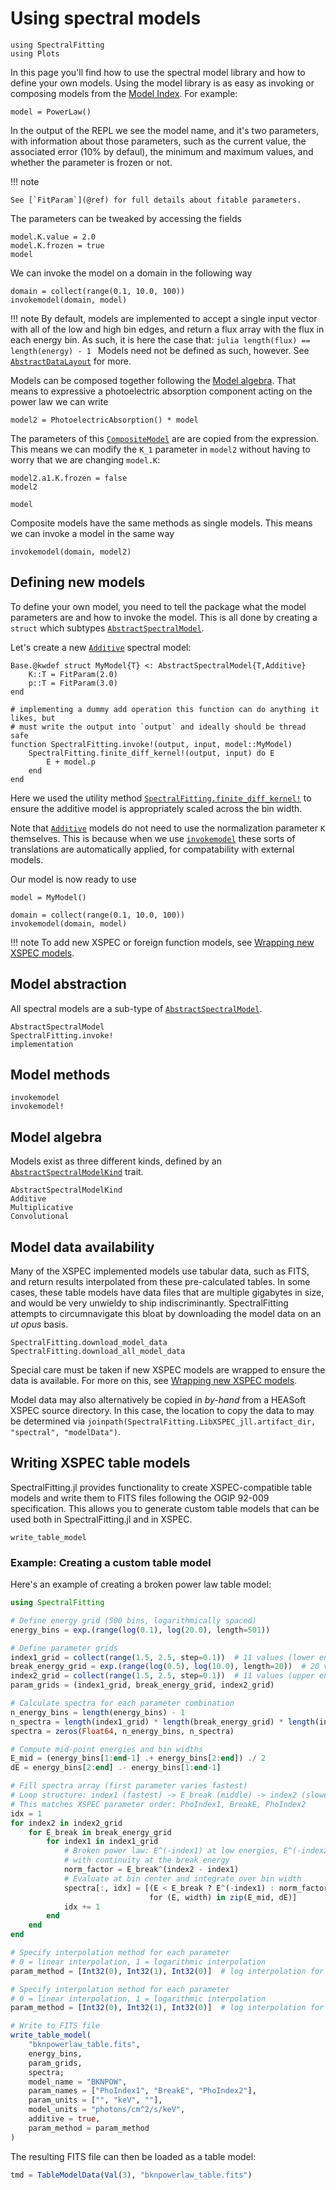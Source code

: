 # Using spectral models

```@setup using_models
using SpectralFitting
using Plots
```

In this page you'll find how to use the spectral model library and how to define your own models. Using the model library is as easy as invoking or composing models from the [Model Index](@ref). For example:

```@example using_models
model = PowerLaw()
```

In the output of the REPL we see the model name, and it's two parameters, with information about those parameters, such as the current value, the associated error (10% by defaul), the minimum and maximum values, and whether the parameter is frozen or not.

!!! note

    See [`FitParam`](@ref) for full details about fitable parameters.

The parameters can be tweaked by accessing the fields

```@example using_models
model.K.value = 2.0
model.K.frozen = true
model
```

We can invoke the model on a domain in the following way

```@example using_models
domain = collect(range(0.1, 10.0, 100))
invokemodel(domain, model)
```

!!! note
    By default, models are implemented to accept a single input vector with all of the low and high bin edges, and return a flux array with the flux in each energy bin. As such, it is here the case that:
    ```julia
    length(flux) == length(energy) - 1
    ```
    Models need not be defined as such, however. See [`AbstractDataLayout`](@ref) for more.

Models can be composed together following the [Model algebra](@ref). That means to expressive a photoelectric absorption component acting on the power law we can write

```@example using_models
model2 = PhotoelectricAbsorption() * model
```

The parameters of this [`CompositeModel`](@ref) are are copied from the expression. This means we can modify the `K_1` parameter in `model2` without having to worry that we are changing `model.K`:

```@example using_models
model2.a1.K.frozen = false
model2
```

```@example using_models
model
```

Composite models have the same methods as single models. This means we can invoke a model in the same way

```@example using_models
invokemodel(domain, model2)
```

## Defining new models

To define your own model, you need to tell the package what the model parameters are and how to invoke the model. This is all done by creating a `struct` which subtypes [`AbstractSpectralModel`](@ref).

Let's create a new [`Additive`](@ref) spectral model:

```@example using_models
Base.@kwdef struct MyModel{T} <: AbstractSpectralModel{T,Additive}
    K::T = FitParam(2.0)
    p::T = FitParam(3.0)
end

# implementing a dummy add operation this function can do anything it likes, but
# must write the output into `output` and ideally should be thread safe
function SpectralFitting.invoke!(output, input, model::MyModel)
    SpectralFitting.finite_diff_kernel!(output, input) do E
        E + model.p
    end
end
```

Here we used the utility method [`SpectralFitting.finite_diff_kernel!`](@ref) to ensure the additive model is appropriately scaled across the bin width.

Note that [`Additive`](@ref) models do not need to use the normalization parameter `K` themselves. This is because when we use [`invokemodel`](@ref) these sorts of translations are automatically applied, for compatability with external models.

Our model is now ready to use
```@example using_models
model = MyModel()
```

```@example using_models
domain = collect(range(0.1, 10.0, 100))
invokemodel(domain, model)
```

!!! note
    To add new XSPEC or foreign function models, see [Wrapping new XSPEC models](@ref).

## Model abstraction

All spectral models are a sub-type of [`AbstractSpectralModel`](@ref).

```@docs
AbstractSpectralModel
SpectralFitting.invoke!
implementation
```

## Model methods

```@docs
invokemodel
invokemodel!
```

## Model algebra

Models exist as three different kinds, defined by an [`AbstractSpectralModelKind`](@ref) trait.
```@docs
AbstractSpectralModelKind
Additive
Multiplicative
Convolutional
```
## Model data availability

Many of the XSPEC implemented models use tabular data, such as FITS, and return results interpolated from these pre-calculated tables. In some cases, these table models have data files that are multiple gigabytes in size, and would be very unwieldy to ship indiscriminantly. SpectralFitting attempts to circumnavigate this bloat by downloading the model data on an _ut opus_ basis.

```@docs
SpectralFitting.download_model_data
SpectralFitting.download_all_model_data
```

Special care must be taken if new XSPEC models are wrapped to ensure the data is available. For more on this, see [Wrapping new XSPEC models](@ref).

Model data may also alternatively be copied in _by-hand_ from a HEASoft XSPEC source directory. In this case, the location to copy the data to may be determined via `joinpath(SpectralFitting.LibXSPEC_jll.artifact_dir, "spectral", "modelData")`.

## Writing XSPEC table models

SpectralFitting.jl provides functionality to create XSPEC-compatible table models and write them to FITS files following the OGIP 92-009 specification. This allows you to generate custom table models that can be used both in SpectralFitting.jl and in XSPEC.

```@docs
write_table_model
```

### Example: Creating a custom table model

Here's an example of creating a broken power law table model:

```julia
using SpectralFitting

# Define energy grid (500 bins, logarithmically spaced)
energy_bins = exp.(range(log(0.1), log(20.0), length=501))

# Define parameter grids
index1_grid = collect(range(1.5, 2.5, step=0.1))  # 11 values (lower energy index)
break_energy_grid = exp.(range(log(0.5), log(10.0), length=20))  # 20 values, log-spaced
index2_grid = collect(range(1.5, 2.5, step=0.1))  # 11 values (upper energy index)
param_grids = (index1_grid, break_energy_grid, index2_grid)

# Calculate spectra for each parameter combination
n_energy_bins = length(energy_bins) - 1
n_spectra = length(index1_grid) * length(break_energy_grid) * length(index2_grid)
spectra = zeros(Float64, n_energy_bins, n_spectra)

# Compute mid-point energies and bin widths
E_mid = (energy_bins[1:end-1] .+ energy_bins[2:end]) ./ 2
dE = energy_bins[2:end] .- energy_bins[1:end-1]

# Fill spectra array (first parameter varies fastest)
# Loop structure: index1 (fastest) -> E_break (middle) -> index2 (slowest)
# This matches XSPEC parameter order: PhoIndex1, BreakE, PhoIndex2
idx = 1
for index2 in index2_grid
    for E_break in break_energy_grid
        for index1 in index1_grid
            # Broken power law: E^(-index1) at low energies, E^(-index2) at high energies
            # with continuity at the break energy
            norm_factor = E_break^(index2 - index1)
            # Evaluate at bin center and integrate over bin width
            spectra[:, idx] = [(E < E_break ? E^(-index1) : norm_factor * E^(-index2)) * width
                               for (E, width) in zip(E_mid, dE)]
            idx += 1
        end
    end
end

# Specify interpolation method for each parameter
# 0 = linear interpolation, 1 = logarithmic interpolation
param_method = [Int32(0), Int32(1), Int32(0)]  # log interpolation for break energy

# Specify interpolation method for each parameter
# 0 = linear interpolation, 1 = logarithmic interpolation
param_method = [Int32(0), Int32(1), Int32(0)]  # log interpolation for break energy

# Write to FITS file
write_table_model(
    "bknpowerlaw_table.fits",
    energy_bins,
    param_grids,
    spectra;
    model_name = "BKNPOW",
    param_names = ["PhoIndex1", "BreakE", "PhoIndex2"],
    param_units = ["", "keV", ""],
    model_units = "photons/cm^2/s/keV",
    additive = true,
    param_method = param_method
)
```

The resulting FITS file can then be loaded as a table model:

```julia
tmd = TableModelData(Val(3), "bknpowerlaw_table.fits")
```

